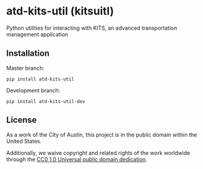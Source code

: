 # atd-kits-util (kitsuitl)
Python utilities for interacting with KITS, an advanced transportation management application

## Installation


Master branch:

```
pip install atd-kits-util
```

Development branch:

```
pip install atd-kits-util-dev
```

## License
As a work of the City of Austin, this project is in the public domain within the United States.

Additionally, we waive copyright and related rights of the work worldwide through the [CC0 1.0 Universal public domain dedication](https://creativecommons.org/publicdomain/zero/1.0/).

